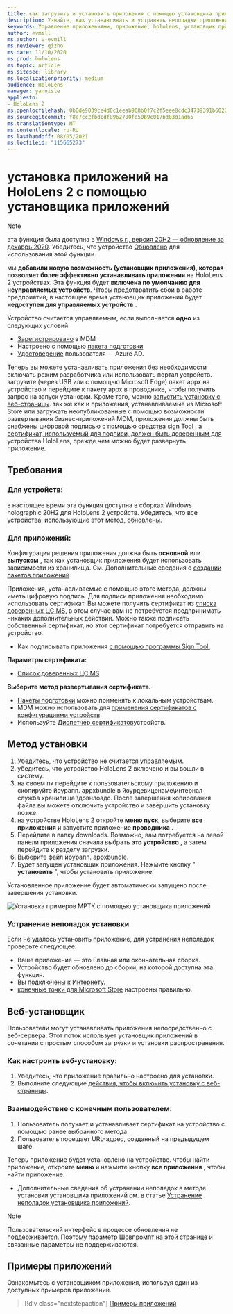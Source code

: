 ```yaml
---
title: как загрузить и установить приложения с помощью установщика приложений HoloLens 2
description: Узнайте, как устанавливать и устранять неполадки приложений с помощью установщика приложений, а также загружать и устанавливать приложения через пользовательский интерфейс.
keywords: Управление приложениями, приложение, hololens, установщик приложений
author: evmill
ms.author: v-evmill
ms.reviewer: qizho
ms.date: 11/10/2020
ms.prod: hololens
ms.topic: article
ms.sitesec: library
ms.localizationpriority: medium
audience: HoloLens
manager: yannisle
appliesto:
- HoloLens 2
ms.openlocfilehash: 0b0de9039ce4d0c1eeab968b0f7c2f5eee8cdc34739391b6022b409325955350
ms.sourcegitcommit: f8e7cc2fbdcdf8962700fd50b9c017bd83d1ad65
ms.translationtype: MT
ms.contentlocale: ru-RU
ms.lasthandoff: 08/05/2021
ms.locfileid: "115665273"
---
```

# <a name="install-apps-on-hololens-2-via-app-installer"></a>установка приложений на HoloLens 2 с помощью установщика приложений

> [!NOTE]
> эта функция была доступна в [Windows г., версия 20H2 — обновление за декабрь 2020](hololens-release-notes.md). Убедитесь, что устройство [Обновлено](hololens-update-hololens.md) для использования этой функции.

мы **добавили новую возможность (установщик приложения), которая позволяет более эффективно устанавливать приложения** на HoloLens 2 устройствах. Эта функция будет **включена по умолчанию для неуправляемых устройств**. Чтобы предотвратить сбои в работе предприятий, в настоящее время установщик приложений будет **недоступен для управляемых устройств** .  

Устройство считается управляемым, если выполняется **одно** из следующих условий.

- [Зарегистрировано](hololens-enroll-mdm.md) в MDM
- Настроено с помощью [пакета подготовки](hololens-provisioning.md)
- [Удостоверение](hololens-identity.md) пользователя — Azure AD.

Теперь вы можете устанавливать приложения без необходимости включать режим разработчика или использовать портал устройств.  загрузите (через USB или с помощью Microsoft Edge) пакет appx на устройство и перейдите к пакету appx в проводнике, чтобы получить запрос на запуск установки.  Кроме того, можно [запустить установку с веб-страницы](/windows/msix/app-installer/installing-windows10-apps-web). так же как и приложения, устанавливаемые из Microsoft Store или загружать неопубликованные с помощью возможности развертывания бизнес-приложений MDM, приложения должны быть снабжены цифровой подписью с помощью [средства sign Tool](/windows/win32/appxpkg/how-to-sign-a-package-using-signtool) , а [сертификат, используемый для подписи, должен быть доверенным для](/windows/win32/appxpkg/how-to-sign-a-package-using-signtool#security-considerations) устройства HoloLens, прежде чем можно будет развернуть приложение.

## <a name="requirements"></a>Требования

### <a name="for-your-devices"></a>Для устройств:

в настоящее время эта функция доступна в сборках Windows holographic 20H2 для HoloLens 2 устройств. Убедитесь, что все устройства, использующие этот метод, [обновлены](hololens-update-hololens.md).

### <a name="for-your-apps"></a>Для приложений:

Конфигурация решения приложения должна быть **основной** или **выпуском** , так как установщик приложения будет использовать зависимости из хранилища. См. Дополнительные сведения о [создании пакетов приложений](/windows/msix/app-installer/create-appinstallerfile-vs).

Приложения, устанавливаемые с помощью этого метода, должны иметь цифровую подпись. Для подписи приложения необходимо использовать сертификат. Вы можете получить сертификат из [списка доверенных ЦС MS](https://ccadb-public.secure.force.com/microsoft/IncludedCACertificateReportForMSFT), в этом случае вам не потребуется предпринимать никаких дополнительных действий. Можно также подписать собственный сертификат, но этот сертификат потребуется отправить на устройство.

- Как подписывать приложения [с помощью программы Sign Tool.](/windows/win32/appxpkg/how-to-sign-a-package-using-signtool)

**Параметры сертификата:**

- [Список доверенных ЦС MS](https://ccadb-public.secure.force.com/microsoft/IncludedCACertificateReportForMSFT)

**Выберите метод развертывания сертификата.**

- [Пакеты подготовки](hololens-provisioning.md) можно применять к локальным устройствам.
- MDM можно использовать для [применения сертификатов с конфигурациями устройств](/mem/intune/protect/certificates-configure).
- Используйте [Диспетчер сертификатов](certificate-manager.md)устройств.

## <a name="installation-method"></a>Метод установки

1. Убедитесь, что устройство не считается управляемым.
1. убедитесь, что устройство HoloLens 2 включено и вы вошли в систему.
1. на своем пк перейдите к пользовательскому приложению и скопируйте йоурапп. appxbundle в йоурдевиценаме\интернал служба хранилища \довнлоадс.
    После завершения копирования файла вы можете отключить устройство и завершить установку позже.
1. на устройстве HoloLens 2 откройте **меню пуск**, выберите **все приложения** и запустите приложение **проводника** .
1. Перейдите в папку downloads. Возможно, вам потребуется на левой панели приложения сначала выбрать **это устройство** , а затем перейдите к разделу загрузки.
1. Выберите файл йоурапп. appxbundle.
1. Будет запущен установщик приложения. Нажмите кнопку " **установить** ", чтобы установить приложение.

Установленное приложение будет автоматически запущено после завершения установки.

![Установка примеров МРТК с помощью установщика приложений](images/hololens-app-installer-picture.jpg)

### <a name="troubleshooting-installs"></a>Устранение неполадок установки

Если не удалось установить приложение, для устранения неполадок проверьте следующее:

- Ваше приложение — это Главная или окончательная сборка.
- Устройство будет обновлено до сборки, на которой доступна эта функция.
- Вы [подключены к Интернету](hololens-network.md).
- [конечные точки для Microsoft Store](hololens-offline.md) настроены правильно.  

## <a name="web-installer"></a>Веб-установщик

Пользователи могут устанавливать приложения непосредственно с веб-сервера. Этот поток использует установщик приложений в сочетании с простым способом загрузки и установки распространения.

### <a name="how-to-set-up-web-install"></a>Как настроить веб-установку:

1. Убедитесь, что приложение правильно настроено для установки.
1. Выполните следующие [действия, чтобы включить установку с веб-страницы](/windows/msix/app-installer/installing-windows10-apps-web#how-to-enable-this-on-a-webpage).

### <a name="end-user-experience"></a>Взаимодействие с конечным пользователем:

1. Пользователь получает и устанавливает сертификат на устройство с помощью ранее выбранного метода.
1. Пользователь посещает URL-адрес, созданный на предыдущем шаге.

Теперь приложение будет установлено на устройстве. чтобы найти приложение, откройте **меню** и нажмите кнопку **все приложения** , чтобы найти приложение.

- Дополнительные сведения об устранении неполадок в методе установки установщика приложений см. в статье [Устранение неполадок установщика приложений](/windows/msix/app-installer/troubleshoot-appinstaller-issues).

> [!NOTE]
> Пользовательский интерфейс в процессе обновления не поддерживается. Поэтому параметр Шовпромпт на [этой странице](/windows/msix/app-installer/update-settings) и связанные параметры не поддерживаются.

## <a name="sample-apps"></a>Примеры приложений

Ознакомьтесь с установщиком приложения, используя один из доступных примеров приложений. 
> [!div class="nextstepaction"]
> [Примеры приложений](/windows/mixed-reality/develop/features-and-samples)
